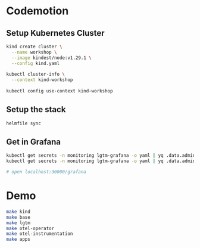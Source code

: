 # Codemotion

## Setup Kubernetes Cluster

```bash
kind create cluster \
  --name workshop \
  --image kindest/node:v1.29.1 \
  --config kind.yaml
  
kubectl cluster-info \
  --context kind-workshop
  
kubectl config use-context kind-workshop
```

## Setup the stack

```bash
helmfile sync
```

## Get in Grafana

```bash
kubectl get secrets -n monitoring lgtm-grafana -o yaml | yq .data.admin-user | base64 -d
kubectl get secrets -n monitoring lgtm-grafana -o yaml | yq .data.admin-password | base64 -d

# open localhost:30000/grafana
```

# Demo

```bash
make kind
make base
make lgtm
make otel-operator
make otel-instrumentation
make apps
```

